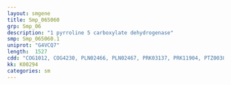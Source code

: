 ```yaml
---
layout: smgene
title: Smp_065060
grp: Smp_06
description: "1 pyrroline 5 carboxylate dehydrogenase"
smp: Smp_065060.1
uniprot: "G4VCQ7"
length:  1527
cdd: "COG1012, COG4230, PLN02466, PLN02467, PRK03137, PRK11904, PTZ00381, TIGR01236, TIGR02278, cd07123, cl11961, pfam00171"
kk: K00294
categories: sm
---
```


